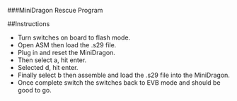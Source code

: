 ###MiniDragon Rescue Program

##Instructions

- Turn switches on board to flash mode.
- Open ASM then load the .s29 file.
- Plug in and reset the MiniDragon.
- Then select a, hit enter.
- Selected d, hit enter.
- Finally select b then assemble and load the .s29 file into the MiniDragon.
- Once complete switch the switches back to EVB mode and should be good to go.
